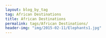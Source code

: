 ```yaml
---
layout: blog_by_tag
tag: African Destinations
title: African Destinations
permalink: tags/African Destinations/
header-img: "img/2015-02-11/Elephants1.jpg"
---
```

